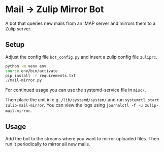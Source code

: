 # Mail -> Zulip Mirror Bot

A bot that queries new mails from an IMAP server and mirrors them to a Zulip server.

## Setup

Adjust the config file `bot_config.py` and insert a zulip config file `zuliprc`.

```bash
python -m venv env
source env/bin/activate
pip install -r requirements.txt
./mail-mirror.py
```

For continued usage you can use the systemd-service file in `misc/`.

Then place the unit in e.g. `/lib/systemd/system/` and run `systemctl start zulip-mail-mirror`. You can view the logs using `journalctl -f -u zulip-mail-mirror`.

## Usage

Add the bot to the streams where you want to mirror uploaded files. Then run it periodically to mirror all new mails.
